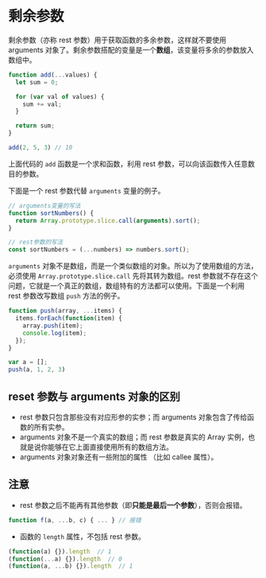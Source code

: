 # 剩余参数

剩余参数（亦称 rest 参数）用于获取函数的多余参数，这样就不要使用 arguments 对象了。剩余参数搭配的变量是一个**数组**，该变量将多余的参数放入数组中。

```js
function add(...values) {
  let sum = 0;

  for (var val of values) {
    sum += val;
  }

  return sum;
}

add(2, 5, 3) // 10
```

上面代码的 `add` 函数是一个求和函数，利用 rest 参数，可以向该函数传入任意数目的参数。

下面是一个 rest 参数代替 `arguments` 变量的例子。

```js
// arguments变量的写法
function sortNumbers() {
  return Array.prototype.slice.call(arguments).sort();
}

// rest参数的写法
const sortNumbers = (...numbers) => numbers.sort();
```

`arguments` 对象不是数组，而是一个类似数组的对象。所以为了使用数组的方法，必须使用 `Array.prototype.slice.call` 先将其转为数组。rest 参数就不存在这个问题，它就是一个真正的数组，数组特有的方法都可以使用。下面是一个利用 rest 参数改写数组 `push` 方法的例子。

```js
function push(array, ...items) {
  items.forEach(function(item) {
    array.push(item);
    console.log(item);
  });
}

var a = [];
push(a, 1, 2, 3)
```

## reset 参数与 arguments 对象的区别

- rest 参数只包含那些没有对应形参的实参；而 arguments 对象包含了传给函数的所有实参。
- arguments 对象不是一个真实的数组；而 rest 参数是真实的 Array 实例，也就是说你能够在它上面直接使用所有的数组方法。
- arguments 对象对象还有一些附加的属性 （比如 callee 属性）。

## 注意

- rest 参数之后不能再有其他参数（即**只能是最后一个参数**），否则会报错。

```js
function f(a, ...b, c) { ... } // 报错
```

- 函数的 `length` 属性，不包括 rest 参数。

```js
(function(a) {}).length  // 1
(function(...a) {}).length  // 0
(function(a, ...b) {}).length  // 1
```